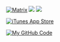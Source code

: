 [![Matrix](https://img.shields.io/badge/@lukeswitz:matrix.org-0078D4?style=for-the-badge&logo=matrix&logoColor=8fff00&labelColor=black&color=black)](https://matrix.to/#/@lukeswitz:matrix.org)
<a href="https://twitter.com/intent/follow?screen_name=luke_switzer" title="Follow"><img src="https://img.shields.io/twitter/follow/lukeswitzer_?label=Luke Switzer&logo=x&logoColor=8fff00&style=for-the-badge&labelColor=black&color=000000"></a>
<a href="https://infosec.exchange/@lukeswitzer" title="Federated"><img src="https://img.shields.io/mastodon/follow/109449136330943994?domain=https%3A%2F%2Finfosec.exchange&label=Federated&style=for-the-badge&logo=mastodon&logoColor=8fff00&labelColor=black&color=8fff00">
</a>

[![iTunes App Store](https://img.shields.io/itunes/v/1006503796?color=8fff00&label=GeoTrend&logo=apple&logoColor=8fff00&style=for-the-badge&labelColor=black&domain=https%3A%2F%2Fapps.apple.com%2Fus%2Fapp%2Fgeotrend%2Fid1006503796)](https://apps.apple.com/us/app/geotrend/id1006503796)






[![My GitHub Code](https://github-readme-stats.vercel.app/api/top-langs/?username=lukeswitz&count_private=true&theme=ocean_dark&showicons=false&hide_title=true&hide_rank=true&include_all_commits=true&hide_border=true&exclude_repo=wordguess,nerdle,wordgame&layout=compact&bg_color=00000000)]()

<!--
[![My GitHub Stats](https://github-readme-stats.vercel.app/api/?username=lukeswitz&count_private=true&showicons=false&hide_title=true&hide_rank=true&include_all_commits=true&hide_border=true&bg_color=0001111&text_bold=false)]()


**lukeswitz/lukeswitz** is a ✨ _special_ ✨ repository because its `README.md` (this file) appears on your GitHub profile.

Here are some ideas to get you started:

- 🔭 I’m currently working on ...
- 🌱 I’m currently learning ...
- 👯 I’m looking to collaborate on ...
- 🤔 I’m looking for help with ...
- 💬 Ask me about ...
- 📫 How to reach me: ...
- 😄 Pronouns: ...
- ⚡ Fun fact: ...
-->
